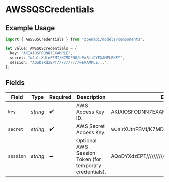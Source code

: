 # AWSSQSCredentials

## Example Usage

```typescript
import { AWSSQSCredentials } from "openapi/models/components";

let value: AWSSQSCredentials = {
  key: "AKIAIOSFODNN7EXAMPLE",
  secret: "wJalrXUtnFEMI/K7MDENG/bPxRfiCYEXAMPLEKEY",
  session: "AQoDYXdzEPT//////////wEXAMPLE...",
};
```

## Fields

| Field                                                   | Type                                                    | Required                                                | Description                                             | Example                                                 |
| ------------------------------------------------------- | ------------------------------------------------------- | ------------------------------------------------------- | ------------------------------------------------------- | ------------------------------------------------------- |
| `key`                                                   | *string*                                                | :heavy_check_mark:                                      | AWS Access Key ID.                                      | AKIAIOSFODNN7EXAMPLE                                    |
| `secret`                                                | *string*                                                | :heavy_check_mark:                                      | AWS Secret Access Key.                                  | wJalrXUtnFEMI/K7MDENG/bPxRfiCYEXAMPLEKEY                |
| `session`                                               | *string*                                                | :heavy_minus_sign:                                      | Optional AWS Session Token (for temporary credentials). | AQoDYXdzEPT//////////wEXAMPLE...                        |